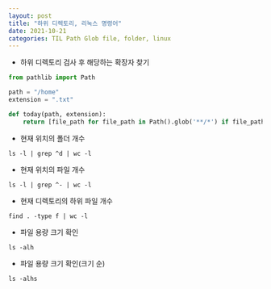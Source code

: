 ```yaml
---
layout: post
title: "하위 디렉토리, 리눅스 명령어"
date: 2021-10-21
categories: TIL Path Glob file, folder, linux
---
```


- 하위 디렉토리 검사 후 해당하는 확장자 찾기
```python
from pathlib import Path

path = "/home"
extension = ".txt"

def today(path, extension):
    return [file_path for file_path in Path().glob('**/*') if file_path.suffix == extension]
```

- 현재 위치의 폴더 개수 
```
ls -l | grep ^d | wc -l
```
- 현재 위치의 파일 개수 
```
ls -l | grep ^- | wc -l
```
- 현재 디렉토리의 하위 파일 개수 
```
find . -type f | wc -l
```
- 파일 용량 크기 확인
```
ls -alh
```

- 파일 용량 크기 확인(크기 순)
```
ls -alhs
```
